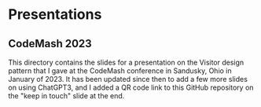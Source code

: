 # Presentations

## CodeMash 2023

This directory contains the slides for a presentation on the Visitor design pattern
that I gave at the CodeMash conference in Sandusky, Ohio in January of 2023. It has
been updated since then to add a few more slides on using ChatGPT3, and I added a 
QR code link to this GitHub repository on the "keep in touch" slide at the end.
